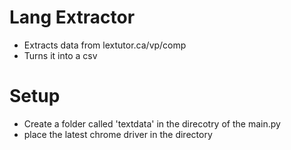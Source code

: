 # Lang Extractor
- Extracts data from lextutor.ca/vp/comp
- Turns it into a csv

# Setup
- Create a folder called 'textdata' in the direcotry of the main.py
- place the latest chrome driver in the directory
